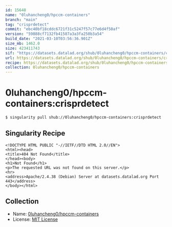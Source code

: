 ```yaml
---
id: 15648
name: "0luhancheng0/hpccm-containers"
branch: "main"
tag: "crisprdetect"
commit: "ebc40bf18cddc6721f31c5247f57c77e6d4f50af"
version: "59888cf7132fb41587a3a3fa250b3a54"
build_date: "2021-03-10T03:56:36.901Z"
size_mb: 1462.0
size: 423411743
sif: "https://datasets.datalad.org/shub/0luhancheng0/hpccm-containers/crisprdetect/2021-03-10-ebc40bf1-59888cf7/59888cf7132fb41587a3a3fa250b3a54.sif"
url: https://datasets.datalad.org/shub/0luhancheng0/hpccm-containers/crisprdetect/2021-03-10-ebc40bf1-59888cf7/
recipe: https://datasets.datalad.org/shub/0luhancheng0/hpccm-containers/crisprdetect/2021-03-10-ebc40bf1-59888cf7/Singularity
collection: 0luhancheng0/hpccm-containers
---
```


# 0luhancheng0/hpccm-containers:crisprdetect

```bash
$ singularity pull shub://0luhancheng0/hpccm-containers:crisprdetect
```

## Singularity Recipe

```singularity
<!DOCTYPE HTML PUBLIC "-//IETF//DTD HTML 2.0//EN">
<html><head>
<title>404 Not Found</title>
</head><body>
<h1>Not Found</h1>
<p>The requested URL was not found on this server.</p>
<hr>
<address>Apache/2.4.38 (Debian) Server at datasets.datalad.org Port 443</address>
</body></html>
```

## Collection

 - Name: [0luhancheng0/hpccm-containers](https://github.com/0luhancheng0/hpccm-containers)
 - License: [MIT License](https://api.github.com/licenses/mit)

